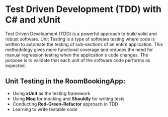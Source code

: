 # Test Driven Development (TDD) with C# and xUnit

Test Driven Development (TDD) is a powerful approach to build solid and robust software. Unit Testing is a type of software testing where code is written to automate the testing of sub-sections of an entire application. This methodology gives more functional coverage and reduces the need for manual regression testing when the application's code changes. The purpose is to validate that each unit of the software code performs as expected. 

## Unit Testing in the RoomBookingApp: 

- Using **xUnit** as the testing framework
- Using **Moq** for mocking and **Shouldly** for writing tests
- Conducting **Red-Green-Refactor** approach in TDD
- Learning to write testable code 
